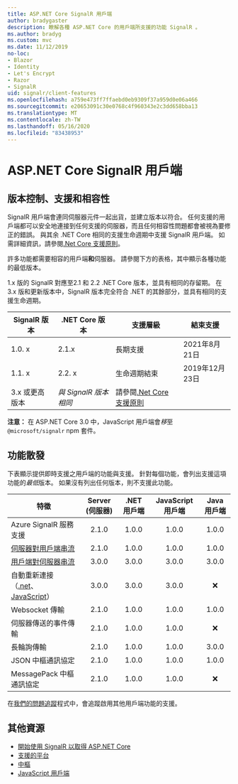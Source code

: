 ```yaml
---
title: ASP.NET Core SignalR 用戶端
author: bradygaster
description: 瞭解各種 ASP.NET Core 的用戶端所支援的功能 SignalR 。
ms.author: bradyg
ms.custom: mvc
ms.date: 11/12/2019
no-loc:
- Blazor
- Identity
- Let's Encrypt
- Razor
- SignalR
uid: signalr/client-features
ms.openlocfilehash: a759e473ff7ffaebd0eb9309f37a959d0e06a466
ms.sourcegitcommit: e20653091c30e0768c4f960343e2c3dd658bba13
ms.translationtype: MT
ms.contentlocale: zh-TW
ms.lasthandoff: 05/16/2020
ms.locfileid: "83438953"
---
```

# <a name="aspnet-core-signalr-clients"></a>ASP.NET Core SignalR 用戶端

## <a name="versioning-support-and-compatibility"></a>版本控制、支援和相容性

SignalR 用戶端會連同伺服器元件一起出貨，並建立版本以符合。 任何支援的用戶端都可以安全地連接到任何支援的伺服器，而且任何相容性問題都會被視為要修正的錯誤。 與其余 .NET Core 相同的支援生命週期中支援 SignalR 用戶端。 如需詳細資訊，請參閱[.Net Core 支援原則](https://dotnet.microsoft.com/platform/support/policy/dotnet-core)。

許多功能都需要相容的用戶端**和**伺服器。 請參閱下方的表格，其中顯示各種功能的最低版本。

1.x 版的 SignalR 對應至2.1 和 2.2 .NET Core 版本，並具有相同的存留期。 在3.x 版和更新版本中，SignalR 版本完全符合 .NET 的其餘部分，並具有相同的支援生命週期。

| SignalR 版本 | .NET Core 版本 | 支援層級 | 結束支援 |
| - | - | - | - |
| 1.0. x | 2.1.x | 長期支援 | 2021年8月21日 |
| 1.1. x | 2.2. x | 生命週期結束 | 2019年12月23日 |
| 3.x 或更高版本 | *與 SignalR 版本相同* | 請參閱[.Net Core 支援原則](https://dotnet.microsoft.com/platform/support/policy/dotnet-core) |

**注意：** 在 ASP.NET Core 3.0 中，JavaScript 用戶端會*移*至 `@microsoft/signalr` npm 套件。

## <a name="feature-distribution"></a>功能散發

下表顯示提供即時支援之用戶端的功能與支援。 針對每個功能，會列出支援這項功能的*最低*版本。 如果沒有列出任何版本，則不支援此功能。

| 特徵 | Server (伺服器) | .NET 用戶端 | JavaScript 用戶端 | Java 用戶端 |
| ---- | :-: | :-: | :-: | :-: |
| Azure SignalR 服務支援 |2.1.0|1.0.0|1.0.0|1.0.0|
| [伺服器對用戶端串流](xref:signalr/streaming)          |2.1.0|1.0.0|1.0.0|1.0.0|
| [用戶端對伺服器串流](xref:signalr/streaming)          |3.0.0|3.0.0|3.0.0|3.0.0|
| 自動重新連接（[.net](/aspnet/core/signalr/dotnet-client?view=aspnetcore-3.0&tabs=visual-studio#handle-lost-connection)、 [JavaScript](/aspnet/core/signalr/javascript-client?view=aspnetcore-3.0#reconnect-clients)）          |3.0.0|3.0.0|3.0.0|❌|
| Websocket 傳輸 |2.1.0|1.0.0|1.0.0|1.0.0|
| 伺服器傳送的事件傳輸 |2.1.0|1.0.0|1.0.0|❌|
| 長輪詢傳輸 |2.1.0|1.0.0|1.0.0|3.0.0|
| JSON 中樞通訊協定 |2.1.0|1.0.0|1.0.0|1.0.0|
| MessagePack 中樞通訊協定 |2.1.0|1.0.0|1.0.0|❌|

在[我們的問題追蹤](https://github.com/dotnet/AspNetCore/issues)程式中，會追蹤啟用其他用戶端功能的支援。

## <a name="additional-resources"></a>其他資源

* [開始使用 SignalR 以取得 ASP.NET Core](xref:tutorials/signalr)
* [支援的平台](xref:signalr/supported-platforms)
* [中樞](xref:signalr/hubs)
* [JavaScript 用戶端](xref:signalr/javascript-client)
